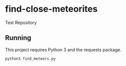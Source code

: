 # find-close-meteorites
Test Repository 

## Running

This project requires Python 3 and the requests package.

`python3 find_meteors.py`
